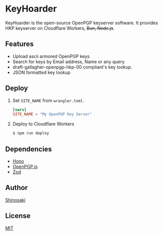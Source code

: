 # KeyHoarder

KeyHoarder is the open-source OpenPGP keyserver software. It provides HKP keyserver on Cloudflare Workers, ~~Bun, Node.js~~.

## Features
- Upload ascii armored OpenPGP keys
- Search for keys by Email address, Name or any query
- draft-gallagher-openpgp-hkp-00 compliant's key lookup.
- JSON formatted key lookup

## Deploy
1. Set `SITE_NAME` from `wrangler.toml`.
   ```toml
   [vars]
   SITE_NAME = "My OpenPGP Key Server"
   ```
1. Deploy to Cloudflare Workers
   ```bash
   $ npm run deploy
   ```

## Dependencies
- [Hono](https://hono.dev/)
- [OpenPGP.js](https://openpgpjs.org/)
- [Zod](https://zod.dev/)

## Author
[Shinosaki](https://shinosaki.com/)

## License
[MIT](./LICENSE)
